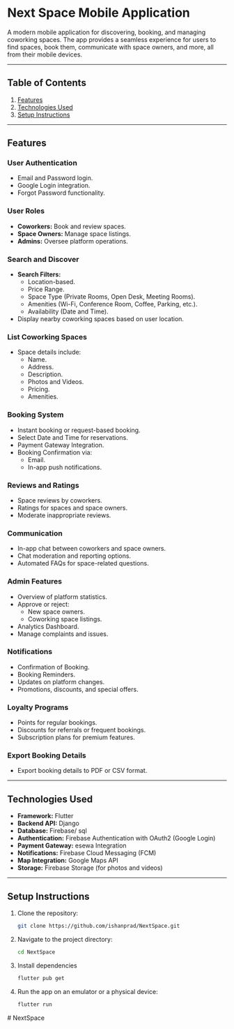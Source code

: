 # Next Space Mobile Application

A modern mobile application for discovering, booking, and managing coworking spaces. The app provides a seamless experience for users to find spaces, book them, communicate with space owners, and more, all from their mobile devices.

---

## Table of Contents

1. [Features](#features)
2. [Technologies Used](#technologies-used)
3. [Setup Instructions](#setup-instructions)

---

## Features

### User Authentication
- Email and Password login.
- Google Login integration.
- Forgot Password functionality.

### User Roles
- **Coworkers:** Book and review spaces.
- **Space Owners:** Manage space listings.
- **Admins:** Oversee platform operations.

### Search and Discover
- **Search Filters:**
  - Location-based.
  - Price Range.
  - Space Type (Private Rooms, Open Desk, Meeting Rooms).
  - Amenities (Wi-Fi, Conference Room, Coffee, Parking, etc.).
  - Availability (Date and Time).
- Display nearby coworking spaces based on user location.

### List Coworking Spaces
- Space details include:
  - Name.
  - Address.
  - Description.
  - Photos and Videos.
  - Pricing.
  - Amenities.

### Booking System
- Instant booking or request-based booking.
- Select Date and Time for reservations.
- Payment Gateway Integration.
- Booking Confirmation via:
  - Email.
  - In-app push notifications.

### Reviews and Ratings
- Space reviews by coworkers.
- Ratings for spaces and space owners.
- Moderate inappropriate reviews.

### Communication
- In-app chat between coworkers and space owners.
- Chat moderation and reporting options.
- Automated FAQs for space-related questions.

### Admin Features
- Overview of platform statistics.
- Approve or reject:
  - New space owners.
  - Coworking space listings.
- Analytics Dashboard.
- Manage complaints and issues.

### Notifications
- Confirmation of Booking.
- Booking Reminders.
- Updates on platform changes.
- Promotions, discounts, and special offers.

### Loyalty Programs
- Points for regular bookings.
- Discounts for referrals or frequent bookings.
- Subscription plans for premium features.

### Export Booking Details
- Export booking details to PDF or CSV format.

---

## Technologies Used

- **Framework:** Flutter
- **Backend API:** Django
- **Database:** Firebase/ sql
- **Authentication:** Firebase Authentication with OAuth2 (Google Login)
- **Payment Gateway:** esewa Integration
- **Notifications:** Firebase Cloud Messaging (FCM)
- **Map Integration:** Google Maps API
- **Storage:** Firebase Storage (for photos and videos)

---

## Setup Instructions

1. Clone the repository:
   ```bash
   git clone https://github.com/ishanprad/NextSpace.git
   
2. Navigate to the project directory:
   ```bash
   cd NextSpace
   
3. Install dependencies
   ```bash
   flutter pub get
4. Run the app on an emulator or a physical device:
   ```bash
   flutter run
#   N e x t S p a c e  
 